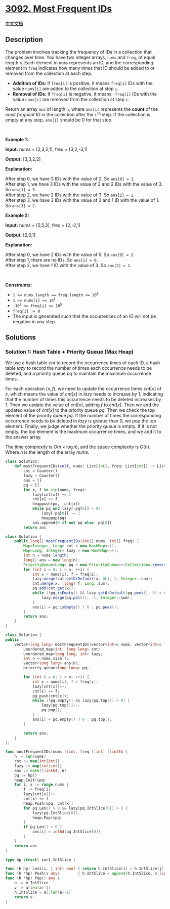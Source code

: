 # [3092. Most Frequent IDs](https://leetcode.com/problems/most-frequent-ids)

[中文文档](/solution/3000-3099/3092.Most%20Frequent%20IDs/README.md)

<!-- tags:Array,Hash Table,Ordered Set,Heap (Priority Queue) -->

<!-- difficulty:Medium -->

## Description

<p>The problem involves tracking the frequency of IDs in a collection that changes over time. You have two integer arrays, <code>nums</code> and <code>freq</code>, of equal length <code>n</code>. Each element in <code>nums</code> represents an ID, and the corresponding element in <code>freq</code> indicates how many times that ID should be added to or removed from the collection at each step.</p>

<ul>
	<li><strong>Addition of IDs:</strong> If <code>freq[i]</code> is positive, it means <code>freq[i]</code> IDs with the value <code>nums[i]</code> are added to the collection at step <code>i</code>.</li>
	<li><strong>Removal of IDs:</strong> If <code>freq[i]</code> is negative, it means <code>-freq[i]</code> IDs with the value <code>nums[i]</code> are removed from the collection at step <code>i</code>.</li>
</ul>

<p>Return an array <code>ans</code> of length <code>n</code>, where <code>ans[i]</code> represents the <strong>count</strong> of the <em>most frequent ID</em> in the collection after the <code>i<sup>th</sup></code>&nbsp;step. If the collection is empty at any step, <code>ans[i]</code> should be 0 for that step.</p>

<p>&nbsp;</p>
<p><strong class="example">Example 1:</strong></p>

<div class="example-block">
<p><strong>Input:</strong> <span class="example-io">nums = [2,3,2,1], freq = [3,2,-3,1]</span></p>

<p><strong>Output:</strong> <span class="example-io">[3,3,2,2]</span></p>

<p><strong>Explanation:</strong></p>

<p>After step 0, we have 3 IDs with the value of 2. So <code>ans[0] = 3</code>.<br />
After step 1, we have 3 IDs with the value of 2 and 2 IDs with the value of 3. So <code>ans[1] = 3</code>.<br />
After step 2, we have 2 IDs with the value of 3. So <code>ans[2] = 2</code>.<br />
After step 3, we have 2 IDs with the value of 3 and 1 ID with the value of 1. So <code>ans[3] = 2</code>.</p>
</div>

<p><strong class="example">Example 2:</strong></p>

<div class="example-block">
<p><strong>Input:</strong> <span class="example-io">nums = [5,5,3], freq = [2,-2,1]</span></p>

<p><strong>Output:</strong> <span class="example-io">[2,0,1]</span></p>

<p><strong>Explanation:</strong></p>

<p>After step 0, we have 2 IDs with the value of 5. So <code>ans[0] = 2</code>.<br />
After step 1, there are no IDs. So <code>ans[1] = 0</code>.<br />
After step 2, we have 1 ID with the value of 3. So <code>ans[2] = 1</code>.</p>
</div>

<p>&nbsp;</p>
<p><strong>Constraints:</strong></p>

<ul>
	<li><code>1 &lt;= nums.length == freq.length &lt;= 10<sup>5</sup></code></li>
	<li><code>1 &lt;= nums[i] &lt;= 10<sup>5</sup></code></li>
	<li><code>-10<sup>5</sup> &lt;= freq[i] &lt;= 10<sup>5</sup></code></li>
	<li><code>freq[i] != 0</code></li>
	<li>The input is generated<!-- notionvc: a136b55a-f319-4fa6-9247-11be9f3b1db8 --> such that the occurrences of an ID will not be negative in any step.</li>
</ul>

## Solutions

### Solution 1: Hash Table + Priority Queue (Max Heap)

We use a hash table $cnt$ to record the occurrence times of each ID, a hash table $lazy$ to record the number of times each occurrence needs to be deleted, and a priority queue $pq$ to maintain the maximum occurrence times.

For each operation $(x, f)$, we need to update the occurrence times $cnt[x]$ of $x$, which means the value of $cnt[x]$ in $lazy$ needs to increase by $1$, indicating that the number of times this occurrence needs to be deleted increases by $1$. Then we update the value of $cnt[x]$, adding $f$ to $cnt[x]$. Then we add the updated value of $cnt[x]$ to the priority queue $pq$. Then we check the top element of the priority queue $pq$. If the number of times the corresponding occurrence needs to be deleted in $lazy$ is greater than $0$, we pop the top element. Finally, we judge whether the priority queue is empty. If it is not empty, the top element is the maximum occurrence times, and we add it to the answer array.

The time complexity is $O(n \times \log n)$, and the space complexity is $O(n)$. Where $n$ is the length of the array $nums$.

<!-- tabs:start -->

```python
class Solution:
    def mostFrequentIDs(self, nums: List[int], freq: List[int]) -> List[int]:
        cnt = Counter()
        lazy = Counter()
        ans = []
        pq = []
        for x, f in zip(nums, freq):
            lazy[cnt[x]] += 1
            cnt[x] += f
            heappush(pq, -cnt[x])
            while pq and lazy[-pq[0]] > 0:
                lazy[-pq[0]] -= 1
                heappop(pq)
            ans.append(0 if not pq else -pq[0])
        return ans
```

```java
class Solution {
    public long[] mostFrequentIDs(int[] nums, int[] freq) {
        Map<Integer, Long> cnt = new HashMap<>();
        Map<Long, Integer> lazy = new HashMap<>();
        int n = nums.length;
        long[] ans = new long[n];
        PriorityQueue<Long> pq = new PriorityQueue<>(Collections.reverseOrder());
        for (int i = 0; i < n; ++i) {
            int x = nums[i], f = freq[i];
            lazy.merge(cnt.getOrDefault(x, 0L), 1, Integer::sum);
            cnt.merge(x, (long) f, Long::sum);
            pq.add(cnt.get(x));
            while (!pq.isEmpty() && lazy.getOrDefault(pq.peek(), 0) > 0) {
                lazy.merge(pq.poll(), -1, Integer::sum);
            }
            ans[i] = pq.isEmpty() ? 0 : pq.peek();
        }
        return ans;
    }
}
```

```cpp
class Solution {
public:
    vector<long long> mostFrequentIDs(vector<int>& nums, vector<int>& freq) {
        unordered_map<int, long long> cnt;
        unordered_map<long long, int> lazy;
        int n = nums.size();
        vector<long long> ans(n);
        priority_queue<long long> pq;

        for (int i = 0; i < n; ++i) {
            int x = nums[i], f = freq[i];
            lazy[cnt[x]]++;
            cnt[x] += f;
            pq.push(cnt[x]);
            while (!pq.empty() && lazy[pq.top()] > 0) {
                lazy[pq.top()]--;
                pq.pop();
            }
            ans[i] = pq.empty() ? 0 : pq.top();
        }

        return ans;
    }
};
```

```go
func mostFrequentIDs(nums []int, freq []int) []int64 {
	n := len(nums)
	cnt := map[int]int{}
	lazy := map[int]int{}
	ans := make([]int64, n)
	pq := hp{}
	heap.Init(&pq)
	for i, x := range nums {
		f := freq[i]
		lazy[cnt[x]]++
		cnt[x] += f
		heap.Push(&pq, cnt[x])
		for pq.Len() > 0 && lazy[pq.IntSlice[0]] > 0 {
			lazy[pq.IntSlice[0]]--
			heap.Pop(&pq)
		}
		if pq.Len() > 0 {
			ans[i] = int64(pq.IntSlice[0])
		}
	}
	return ans
}

type hp struct{ sort.IntSlice }

func (h hp) Less(i, j int) bool { return h.IntSlice[i] > h.IntSlice[j] }
func (h *hp) Push(v any)        { h.IntSlice = append(h.IntSlice, v.(int)) }
func (h *hp) Pop() any {
	a := h.IntSlice
	v := a[len(a)-1]
	h.IntSlice = a[:len(a)-1]
	return v
}
```

<!-- tabs:end -->

<!-- end -->
